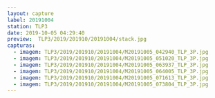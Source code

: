 ```yaml
---
layout: capture
label: 20191004
station: TLP3
date: 2019-10-05 04:29:40
preview:  TLP3/2019/201910/20191004/stack.jpg
capturas:
  - imagem: TLP3/2019/201910/20191004/M20191005_042940_TLP_3P.jpg
  - imagem: TLP3/2019/201910/20191004/M20191005_051020_TLP_3P.jpg
  - imagem: TLP3/2019/201910/20191004/M20191005_063937_TLP_3P.jpg
  - imagem: TLP3/2019/201910/20191004/M20191005_064005_TLP_3P.jpg
  - imagem: TLP3/2019/201910/20191004/M20191005_071613_TLP_3P.jpg
  - imagem: TLP3/2019/201910/20191004/M20191005_073804_TLP_3P.jpg
---
```

